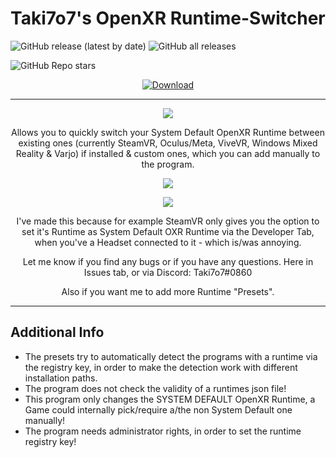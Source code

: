 # Taki7o7's OpenXR Runtime-Switcher
![GitHub release (latest by date)](https://img.shields.io/github/v/release/WaGi-Coding/OpenXR-Runtime-Switcher?label=latest%20release&style=for-the-badge)
![GitHub all releases](https://img.shields.io/github/downloads/WaGi-Coding/OpenXR-Runtime-Switcher/total?label=Github%20Release%20Downloads&style=for-the-badge)

![GitHub Repo stars](https://img.shields.io/github/stars/WaGi-Coding/OpenXR-Runtime-Switcher?style=social)


<p align="center">
  <a href="https://github.com/WaGi-Coding/OpenXR-Runtime-Switcher/releases/"><img alt="Download" src="https://i.imgur.com/IMSXFnA.png"/></a>
</p>

---

<p align="center">
  <img src="https://i.imgur.com/iHKCJT4.png">
</p>

<p align="center">
  Allows you to quickly switch your System Default OpenXR Runtime between existing ones (currently SteamVR, Oculus/Meta, ViveVR, Windows Mixed Reality & Varjo) if installed & custom ones, which you can add manually to the program.
</p>


<p align="center">
  <img src="https://i.imgur.com/hBm4O18.png">
</p>

<p align="center">
  <img src="https://i.imgur.com/9RtXsTt.png">
</p>


<p align="center">
  I've made this because for example SteamVR only gives you the option to set it's Runtime as System Default OXR Runtime via the Developer Tab, when you've a Headset connected to it - which is/was annoying.
</p>

<p align="center">
  Let me know if you find any bugs or if you have any questions. Here in Issues tab, or via Discord: Taki7o7#0860
</p>

<p align="center">
  Also if you want me to add more Runtime "Presets".
</p>

---

## Additional Info

- The presets try to automatically detect the programs with a runtime via the registry key, in order to make the detection work with different installation paths.
- The program does not check the validity of a runtimes json file!
- This program only changes the SYSTEM DEFAULT OpenXR Runtime, a Game could internally pick/require a/the non System Default one manually!
- The program needs administrator rights, in order to set the runtime registry key!
